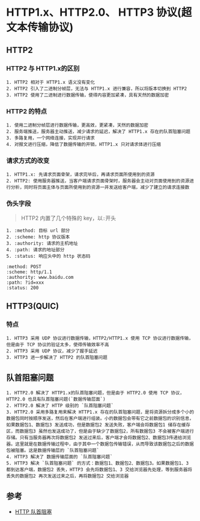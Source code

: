 # HTTP1.x、HTTP2.0、 HTTP3 协议(超文本传输协议)

## HTTP2

### HTTP2 与 HTTP1.x的区别

	1. HTTP2 相对于 HTTP1.x 语义没有变化
	2. HTTP2 引入了二进制分帧层，无法与 HTTP1.x 进行兼容，所以将版本切换到 HTTP2
	3. HTTP2 使用了二进制进行数据传输，使得内容更加紧凑，具有天然的数据加密

### HTTP2 的特点

	1. 使用二进制分帧层进行数据传输，更高效，更紧凑，天然的数据加密
	2. 服务端推送，服务器主动推送，减少请求的延迟，解决了 HTTP1.x 存在的队首阻塞问题
	3. 多路复用，一个网络连接，实现并行请求
	4. 对报文进行压缩，降低了数据传输的开销，HTTP1.x 只对请求体进行压缩

### 请求方式的改变

	1. HTTP1.x: 先请求页面骨架，请求完毕后，再请求页面所使用到的资源
	2. HTTP2: 使用服务器推送，当客户端请求页面骨架时，服务器会主动对页面使用到的资源进行分析，同时将页面主体与页面所使用到的资源一并发送给客户端，减少了建立的请求连接数

### 伪头字段

> HTTP2 内置了几个特殊的 key，以`:`开头
	
	1. :method: 目标 url 部分
	2. :scheme: http 协议版本
	3. :authority: 请求的主机地址
	4. :path: 请求的地址部分
	5. :status: 响应头中的 http 状态码

```
:method: POST
:scheme: http/1.1
:authority: www.baidu.com
:path: ?id=xxx
:status: 200
```

## HTTP3(QUIC)

### 特点

	1. HTTP3 采用 UDP 协议进行数据传输，HTTP2/HTTP1.x 使用 TCP 协议进行数据传输，但是由于 TCP 协议的验证太多，使得传输效率不高
	2. HTTP3 采用 UDP 协议，减少了握手延迟
	3. HTTP3 进一步解决了 HTTP2 的队首阻塞问题

## 队首阻塞问题

	1. HTTP2.0 解决了 HTTP1.x的队首阻塞问题，但是由于 HTTP2.0 使用 TCP 协议，HTTP2.0 也具有队首阻塞问题(`数据传输层面`)
	2. HTTP2.0 解决了 HTTP 级别的 `队首阻塞问题`
	3. HTTP2.0 采用多路复用来解决 HTTP1.x 存在的队首阻塞问题，是将资源拆分成多个小的数据包同时按顺序发送，然后在客户端进行组装。小的数据包会带有它之前数据包的识别信息，如果数据包1、数据包3 发送成功，但是数据包2 发送失败，客户端会将数据包1 储存在缓存区，而数据包3 虽然也发送成功了，但是由于缺少了数据包2，所有数据包3 不会被客户端进行存储。只有当服务器再次将数据包2 发送过来后，客户端才会将数据包2、数据包3传递给浏览器。这里就是在数据传输过程中，由于其中一个数据包传输错误，从而导致该数据包之后的数据包被阻塞。这是数据传输层的 `队首阻塞问题`
	4. HTTP3 解决了 数据传输层面的 `队首阻塞问题`
	5. HTTP3 解决 `队首阻塞问题` 的方式：数据包1、数据包2、数据包3。如果数据包1、3 都到达客户端，数据包2 丢失，HTTP3 会先将数据包1、3 交给浏览器先处理，等到服务器将丢失的数据包2 再次发送过来之后，再将数据包2 交给浏览器

## 参考

* [HTTP 队首阻塞](https://zhuanlan.zhihu.com/p/330300133)